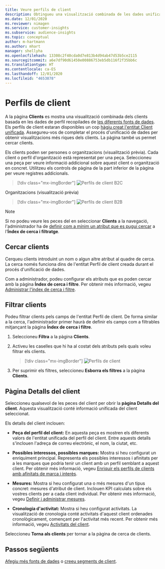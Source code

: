 ```yaml
---
title: Veure perfils de client
description: Obtingueu una visualització combinada de les dades unificades del client.
ms.date: 12/01/2020
ms.reviewer: nimagen
ms.service: customer-insights
ms.subservice: audience-insights
ms.topic: conceptual
author: m-hartmann
ms.author: mhart
manager: shellyha
ms.openlocfilehash: 13308c2f40cda0d7e813b4d94ab47d53b5ce2115
ms.sourcegitcommit: a6e7df90d61450e00886753eb5db116f2f35bb6c
ms.translationtype: HT
ms.contentlocale: ca-ES
ms.lasthandoff: 12/01/2020
ms.locfileid: "4653878"
---
```

# <a name="customer-profiles"></a>Perfils de client

A la pàgina **Clients** es mostra una visualització combinada dels clients basada en les dades de perfil recopilades de [les diferents fonts de dades](data-sources.md). Els perfils de client estaran disponibles un cop [hàgiu creat l'entitat Client unificada](data-unification.md). Assegureu-vos de completar el procés d'unificació de dades per obtenir visualitzacions més riques dels clients. La pàgina també us permet cercar clients.

Els clients poden ser persones o organitzacions (visualització prèvia). Cada client o perfil d'organització està representat per una peça. Seleccioneu una peça per veure informació addicional sobre aquest client o organització en concret. Utilitzeu els controls de pàgina de la part inferior de la pàgina per veure registres addicionals.

> [!div class="mx-imgBorder"] 
> ![Perfils de client B2C](media/profiles-customers.png "Perfils de client B2C")

Organitzacions (visualització prèvia)
> [!div class="mx-imgBorder"] 
> ![Perfils de client B2B](media/profile-customers-b2b.png "Perfils de client B2B")

> [!NOTE]
> Si no podeu veure les peces del en seleccionar **Clients** a la navegació, l'administrador ha de [definir com a mínim un atribut que es pugui cercar](search-filter-index.md) a l'**Índex de cerca i filtratge**.

## <a name="search-for-customers"></a>Cercar clients

Cerqueu clients introduint un nom o algun altre atribut al quadre de cerca. La cerca només funciona dins de l'entitat Perfil de client creada durant el procés d'unificació de dades.

Com a administrador, podeu configurar els atributs que es poden cercar amb la pàgina **Índex de cerca i filtre**. Per obtenir més informació, vegeu [Administrar l'índex de cerca i filtre](search-filter-index.md).

## <a name="filter-customers"></a>Filtrar clients

Podeu filtrar clients pels camps de l'entitat Perfil de client. De forma similar a la cerca, l'administrador primer haurà de definir els camps com a filtrables mitjançant la pàgina **Índex de cerca i filtre**.

1. Seleccioneu **Filtra** a la pàgina **Clients**.

2. Activeu les caselles que hi ha al costat dels atributs pels quals voleu filtrar els clients.

   > [!div class="mx-imgBorder"] 
   > ![Perfils de client](media/profiles-customers3.png "Perfils de client")

3. Per suprimir els filtres, seleccioneu **Esborra els filtres** a la pàgina **Clients**.

##  <a name="customer-details-page"></a>Pàgina Detalls del client

Seleccioneu qualsevol de les peces del client per obrir la **pàgina Detalls del client**. Aquesta visualització conté informació unificada del client seleccionat.

Els detalls del client inclouen:

-   **Peça del perfil del client:** En aquesta peça es mostren els diferents valors de l'entitat unificada del perfil del client. Entre aquests detalls s'inclouen l'adreça de correu electrònic, el nom, la ciutat, etc. 

-   **Possibles interessos, possibles marques:** Mostra si heu configurat un enriquiment principal. Representa els possibles interessos i afinitats per a les marques que podria tenir un client amb un perfil semblant a aquest client. Per obtenir més informació, vegeu [Enriquir els perfils de clients amb afinitats de marca i interès](enrichment-microsoft-graph.md).

-   **Mesures:** Mostra si heu configurat una o més mesures d'un tipus concret: mesures d'atribut de client. Inclouen KPI calculats sobre els vostres clients per a cada client individual. Per obtenir més informació, vegeu [Definir i administrar mesures](measures.md).

-   **Cronologia d'activitat:** Mostra si heu configurat activitats. La visualització de cronologia conté activitats d'aquest client ordenades cronològicament, començant per l'activitat més recent. Per obtenir més informació, vegeu [Activitats del client](activities.md).

Seleccioneu **Torna als clients** per tornar a la pàgina de cerca de clients.

## <a name="next-steps"></a>Passos següents

[Afegiu més fonts de dades](data-sources.md) o [creeu segments de client](segments.md).
